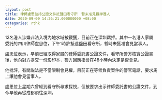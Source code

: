 ```yaml
---
layout: post
title: 律師盧思位持公證文件抵鹽田看守所　暫未准見羈押港人
date: 2020-09-09 14:26:21.000000000 +08:00
categories: rthk
---
```


12名港人涉嫌非法入境內地水域被截獲，目前正在深圳羈押。其中一名港人家屬委託的四川律師盧思位，下午1時許抵達鹽田看守所，暫時未獲准會見當事人。

盧思位表示，早前已經取得家屬的律師委託書公證文件，看守所警方核實公證書後，他向對方提交一份影印本，警方回應指會在48小時內決定是否會見。

他批評，有關説法是不當限制會見權，目前正在等候負責案件的警官電話，要求馬上讓他會見當事人。

盧思位上星期六曾經到看守所尋求探視，但被要求出示律師委託書的公證文件，到今早他再從成都飛往深圳。

